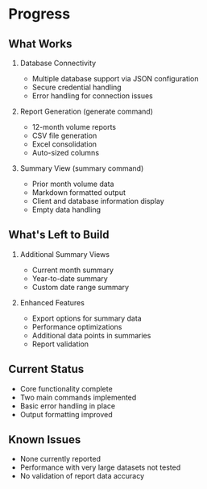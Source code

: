 # Progress

## What Works
1. Database Connectivity
   - Multiple database support via JSON configuration
   - Secure credential handling
   - Error handling for connection issues

2. Report Generation (generate command)
   - 12-month volume reports
   - CSV file generation
   - Excel consolidation
   - Auto-sized columns

3. Summary View (summary command)
   - Prior month volume data
   - Markdown formatted output
   - Client and database information display
   - Empty data handling

## What's Left to Build
1. Additional Summary Views
   - Current month summary
   - Year-to-date summary
   - Custom date range summary

2. Enhanced Features
   - Export options for summary data
   - Performance optimizations
   - Additional data points in summaries
   - Report validation

## Current Status
- Core functionality complete
- Two main commands implemented
- Basic error handling in place
- Output formatting improved

## Known Issues
- None currently reported
- Performance with very large datasets not tested
- No validation of report data accuracy 